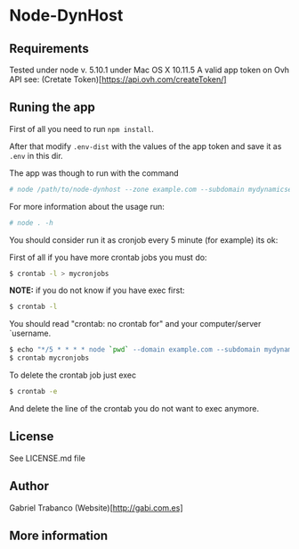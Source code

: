 # Node-DynHost

## Requirements

Tested under node v. 5.10.1 under Mac OS X 10.11.5
A valid app token on Ovh API see: (Cretate Token)[https://api.ovh.com/createToken/]

## Runing the app

First of all you need to run `npm install`.

After that modify `.env-dist` with the values of the app token and save it as `.env` in this dir.

The app was though to run with the command
```bash
# node /path/to/node-dynhost --zone example.com --subdomain mydynamicserver
```

For more information about the usage run:
```bash
# node . -h
```

You should consider run it as cronjob every 5 minute (for example) its ok:

First of all if you have more crontab jobs you must do:
```bash
$ crontab -l > mycronjobs
```

**NOTE:** if you do not know if you have exec first:
```bash
$ crontab -l
```

You should read "crontab: no crontab for" and your computer/server `username.

```bash
$ echo "*/5 * * * * node `pwd` --domain example.com --subdomain mydynamicserver" >> mycronjobs
$ crontab mycronjobs
```

To delete the crontab job just exec
```bash
$ crontab -e
```
And delete the line of the crontab you do not want to exec anymore.

## License

See LICENSE.md file

## Author

Gabriel Trabanco
(Website)[http://gabi.com.es]

## More information
